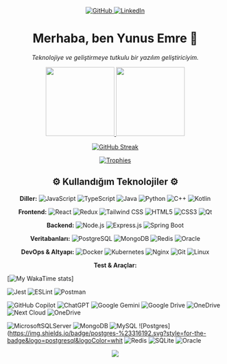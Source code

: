 <!-- Sosyal Medya ve İletişim Butonları -->

<p align="center">
<a href="https://github.com/cdprf" target="_blank">
<img alt="GitHub" src="https://img.shields.io/badge/GitHub-181717%3Fstyle%3Dfor-the-badge%26logo%3Dgithub%26logoColor%3Dwhite"/>
</a>
<a href="https://www.linkedin.com/in/yunusemreyuce/" target="_blank">
<img alt="LinkedIn" src="https://img.shields.io/badge/LinkedIn-0A66C2%3Fstyle%3Dfor-the-badge%26logo%3Dlinkedin%26logoColor%3Dwhite"/>
</a>
</p>


<!-- Başlık ve Tanıtım -->

<h1 align="center">Merhaba, ben Yunus Emre 👋</h1>

<p align="center">
<em>Teknolojiye ve geliştirmeye tutkulu bir yazılım geliştiriciyim.</em>
</p>

<!-- GitHub İstatistikleri -->

<p align="center">
<a href="https://github.com/cdprf">
<img height="160em" src="https://github-readme-stats.vercel.app/api%3Fusername%3Dcdprf%26show_icons%3Dtrue%26theme%3Dtokyonight%26include_all_commits%3Dtrue%26count_private%3Dtrue"/>
<img height="160em" src="https://github-readme-stats.vercel.app/api/top-langs/%3Fusername%3Dcdprf%26layout%3Dcompact%26langs_count%3D10%26theme%3Dtokyonight"/>
</a>
</p>
<p align="center">
<a href="https://github.com/cdprf">
<img align="center" src="https://github-readme-streak-stats.herokuapp.com/%3Fuser%3DYOUR_USERNAME%26theme%3Dtokyonight" alt="GitHub Streak" />
</a>
</p>

<!-- GitHub Kupaları -->

<p align="center">
<a href="https://github.com/cdprf">
<img src="https://github-profile-trophy.vercel.app/%3Fusername%3Dcdprf%26theme%3Dtokyonight%26row%3D1%26column%3D7%26margin-w%3D15%26margin-h%3D15" alt="Trophies" />
</a>
</p>

<!-- Teknoloji Yığını Başlığı -->

<h2 align="center">⚙️ Kullandığım Teknolojiler ⚙️</h2>

<!-- Diller -->

<p align="center">
<strong>Diller:</strong>




<img alt="JavaScript" src="https://img.shields.io/badge/JavaScript-F7DF1E%3Fstyle%3Dfor-the-badge%26logo%3Djavascript%26logoColor%3Dblack"/>
<img alt="TypeScript" src="https://img.shields.io/badge/TypeScript-3178C6?style=for-the-badge&logo=typescript&logoColor=white"/>
<img alt="Java" src="https://img.shields.io/badge/Java-ED8B00?style=for-the-badge&logo=openjdk&logoColor=white"/>
<img alt="Python" src="https://img.shields.io/badge/Python-3776AB%3Fstyle%3Dfor-the-badge%26logo%3Dpython%26logoColor%3Dwhite"/>
<img alt="C++" src="https://img.shields.io/badge/C%2B%2B-00599C%3Fstyle%3Dfor-the-badge%26logo%3Dcplusplus%26logoColor%3Dwhite"/>
<img alt="Kotlin" src="https://img.shields.io/badge/Kotlin-7F52FF%3Fstyle%3Dfor-the-badge%26logo%3Dkotlin%26logoColor%3Dwhite"/>
</p>

<!-- Frontend Teknolojileri -->

<p align="center">
<strong>Frontend:</strong>




<img alt="React" src="https://img.shields.io/badge/React-61DAFB%3Fstyle%3Dfor-the-badge%26logo%3Dreact%26logoColor%3Dblack"/>
<img alt="Redux" src="https://img.shields.io/badge/Redux-764ABC%3Fstyle%3Dfor-the-badge%26logo%3Dredux%26logoColor%3Dwhite"/>
<img alt="Tailwind CSS" src="https://img.shields.io/badge/Tailwind_CSS-38B2AC?style=for-the-badge&logo=tailwind-css&logoColor=white"/>
<img alt="HTML5" src="https://img.shields.io/badge/HTML5-E34F26%3Fstyle%3Dfor-the-badge%26logo%3Dhtml5%26logoColor%3Dwhite"/>
<img alt="CSS3" src="https://img.shields.io/badge/CSS3-1572B6%3Fstyle%3Dfor-the-badge%26logo%3Dcss3%26logoColor%3Dwhite"/>
<img alt="Qt" src="https://img.shields.io/badge/Qt-41CD52%3Fstyle%3Dfor-the-badge%26logo%3Dqt%26logoColor%3Dwhite"/>
</p>

<!-- Backend Teknolojileri -->

<p align="center">
<strong>Backend:</strong>




<img alt="Node.js" src="https://img.shields.io/badge/Node.js-339933%3Fstyle%3Dfor-the-badge%26logo%3Dnode.js%26logoColor%3Dwhite"/>
<img alt="Express.js" src="https://img.shields.io/badge/Express.js-000000%3Fstyle%3Dfor-the-badge%26logo%3Dexpress%26logoColor%3Dwhite"/>
<img alt="Spring Boot" src="https://img.shields.io/badge/Spring_Boot-6DB33F%3Fstyle%3Dfor-the-badge%26logo%3Dspring-boot%26logoColor%3Dwhite"/>
</p>

<!-- Veritabanları -->

<p align="center">
<strong>Veritabanları:</strong>




<img alt="PostgreSQL" src="https://img.shields.io/badge/PostgreSQL-4169E1%3Fstyle%3Dfor-the-badge%26logo%3Dpostgresql%26logoColor%3Dwhite"/>
<img alt="MongoDB" src="https://img.shields.io/badge/MongoDB-47A248%3Fstyle%3Dfor-the-badge%26logo%3Dmongodb%26logoColor%3Dwhite"/>
<img alt="Redis" src="https://img.shields.io/badge/Redis-DC382D?style=for-the-badge&logo=redis&logoColor=white"/>
<img alt="Oracle" src="https://img.shields.io/badge/Oracle-F80000%3Fstyle%3Dfor-the-badge%26logo%3Doracle%26logoColor%3Dwhite"/>
</p>

<!-- DevOps & Altyapı -->

<p align="center">
<strong>DevOps & Altyapı:</strong>




<img alt="Docker" src="https://img.shields.io/badge/Docker-2496ED%3Fstyle%3Dfor-the-badge%26logo%3Ddocker%26logoColor%3Dwhite"/>
<img alt="Kubernetes" src="https://img.shields.io/badge/Kubernetes-326CE5%3Fstyle%3Dfor-the-badge%26logo%3Dkubernetes%26logoColor%3Dwhite"/>
<img alt="Nginx" src="https://img.shields.io/badge/Nginx-009639?style=for-the-badge&logo=nginx&logoColor=white"/>
<img alt="Git" src="https://img.shields.io/badge/Git-F05032?style=for-the-badge&logo=git&logoColor=white"/>
<img alt="Linux" src="https://img.shields.io/badge/Linux-FCC624?style=for-the-badge&logo=linux&logoColor=black"/>
</p>

<!-- Test & Araçlar -->

<p align="center">
<strong>Test & Araçlar:</strong>


[![My WakaTime stats](https://github-readme-stats.vercel.app/api/wakatime?username=cdprf)]




<img alt="Jest" src="https://img.shields.io/badge/Jest-C21325%3Fstyle%3Dfor-the-badge%26logo%3Djest%26logoColor%3Dwhite"/>
<img alt="ESLint" src="https://img.shields.io/badge/ESLint-4B32C3%3Fstyle%3Dfor-the-badge%26logo%3Deslint%26logoColor%3Dwhite"/>
<img alt="Postman" src="https://img.shields.io/badge/Postman-FF6C37%3Fstyle%3Dfor-the-badge%26logo%3Dpostman%26logoColor%3Dwhite"/>
</p>



![GitHub Copilot](https://img.shields.io/badge/github_copilot-8957E5?style=for-the-badge&logo=github-copilot&logoColor=white)
![ChatGPT](https://img.shields.io/badge/chatGPT-74aa9c?style=for-the-badge&logo=openai&logoColor=white)
![Google Gemini](https://img.shields.io/badge/google%20gemini-8E75B2?style=for-the-badge&logo=google%20gemini&logoColor=white)
![Google Drive](https://img.shields.io/badge/Google%20Drive-4285F4?style=for-the-badge&logo=googledrive&logoColor=white)
![OneDrive](https://img.shields.io/badge/OneDrive-0078D4.svg?style=for-the-badge&logo=microsoftonedrive&logoColor=white)
![Next Cloud](https://img.shields.io/badge/Next%20Cloud-0B94DE?style=for-the-badge&logo=nextcloud&logoColor=white)
![OneDrive](https://img.shields.io/badge/OneDrive-white?style=for-the-badge&logo=Microsoft%20OneDrive&logoColor=0078D4)
<!-- Ziyaretçi Sayacı -->
![MicrosoftSQLServer](https://img.shields.io/badge/Microsoft%20SQL%20Server-CC2927?style=for-the-badge&logo=microsoft%20sql%20server&logoColor=white)
![MongoDB](https://img.shields.io/badge/MongoDB-%234ea94b.svg?style=for-the-badge&logo=mongodb&logoColor=white)
![MySQL](https://img.shields.io/badge/mysql-4479A1.svg?style=for-the-badge&logo=mysql&logoColor=white)
![Postgres](https://img.shields.io/badge/postgres-%23316192.svg?style=for-the-badge&logo=postgresql&logoColor=whit
![Redis](https://img.shields.io/badge/redis-%23DD0031.svg?style=for-the-badge&logo=redis&logoColor=white)
![SQLite](https://img.shields.io/badge/sqlite-%2307405e.svg?style=for-the-badge&logo=sqlite&logoColor=white)
![Oracle](https://img.shields.io/badge/Oracle-F80000?style=for-the-badge&logo=oracle&logoColor=white)

<p align="center">
<img src="https://api.visitorbadge.io/api/visitors%3Fpath%3Dhttps%253A%252F%252Fgithub.com%252Fcdprf%26label%3DProfil%2520vists%26labelColor%3D%2523000000%26countColor%3D%2523263759%26style%3Dfor-the-badge" />
</p>
